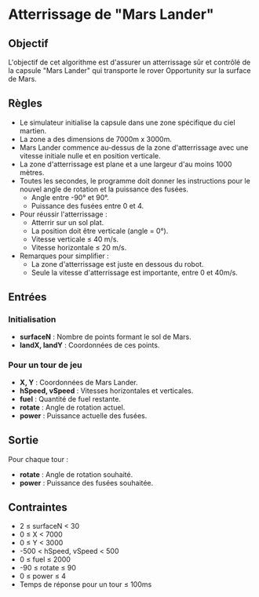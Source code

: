 # Atterrissage de "Mars Lander"

## Objectif
L'objectif de cet algorithme est d'assurer un atterrissage sûr et contrôlé de la capsule "Mars Lander" qui transporte le rover Opportunity sur la surface de Mars.

## Règles
- Le simulateur initialise la capsule dans une zone spécifique du ciel martien.
- La zone a des dimensions de 7000m x 3000m.
- Mars Lander commence au-dessus de la zone d'atterrissage avec une vitesse initiale nulle et en position verticale.
- La zone d'atterrissage est plane et a une largeur d'au moins 1000 mètres.
- Toutes les secondes, le programme doit donner les instructions pour le nouvel angle de rotation et la puissance des fusées.
  - Angle entre -90° et 90°.
  - Puissance des fusées entre 0 et 4.
- Pour réussir l'atterrissage :
  - Atterrir sur un sol plat.
  - La position doit être verticale (angle = 0°).
  - Vitesse verticale ≤ 40 m/s.
  - Vitesse horizontale ≤ 20 m/s.
- Remarques pour simplifier :
  - La zone d'atterrissage est juste en dessous du robot.
  - Seule la vitesse d'atterrissage est importante, entre 0 et 40m/s.

## Entrées
### Initialisation
- **surfaceN** : Nombre de points formant le sol de Mars.
- **landX, landY** : Coordonnées de ces points.

### Pour un tour de jeu
- **X, Y** : Coordonnées de Mars Lander.
- **hSpeed, vSpeed** : Vitesses horizontales et verticales.
- **fuel** : Quantité de fuel restante.
- **rotate** : Angle de rotation actuel.
- **power** : Puissance actuelle des fusées.

## Sortie
Pour chaque tour :
- **rotate** : Angle de rotation souhaité.
- **power** : Puissance des fusées souhaitée.

## Contraintes
- 2 ≤ surfaceN < 30
- 0 ≤ X < 7000
- 0 ≤ Y < 3000
- -500 < hSpeed, vSpeed < 500
- 0 ≤ fuel ≤ 2000
- -90 ≤ rotate ≤ 90
- 0 ≤ power ≤ 4
- Temps de réponse pour un tour ≤ 100ms
